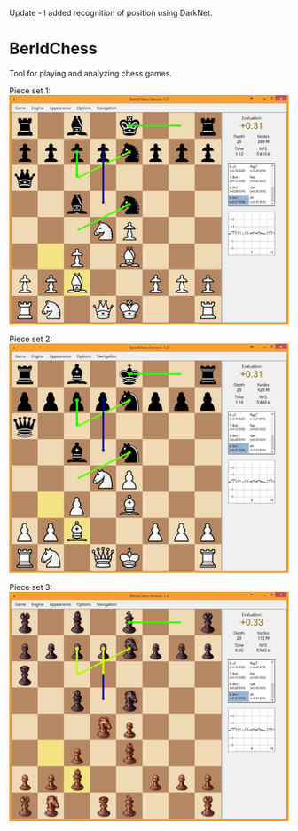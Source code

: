Update - I added recognition of position using DarkNet.
# BerldChess
Tool for playing and analyzing chess games.

Piece set 1:
![alt tag](https://raw.githubusercontent.com/Bernton/BerldChess/master/Images/Default1.PNG)

Piece set 2:
![alt tag](https://raw.githubusercontent.com/Bernton/BerldChess/master/Images/Default2.PNG)

Piece set 3:
![alt tag](https://raw.githubusercontent.com/Bernton/BerldChess/master/Images/Default3.PNG)


